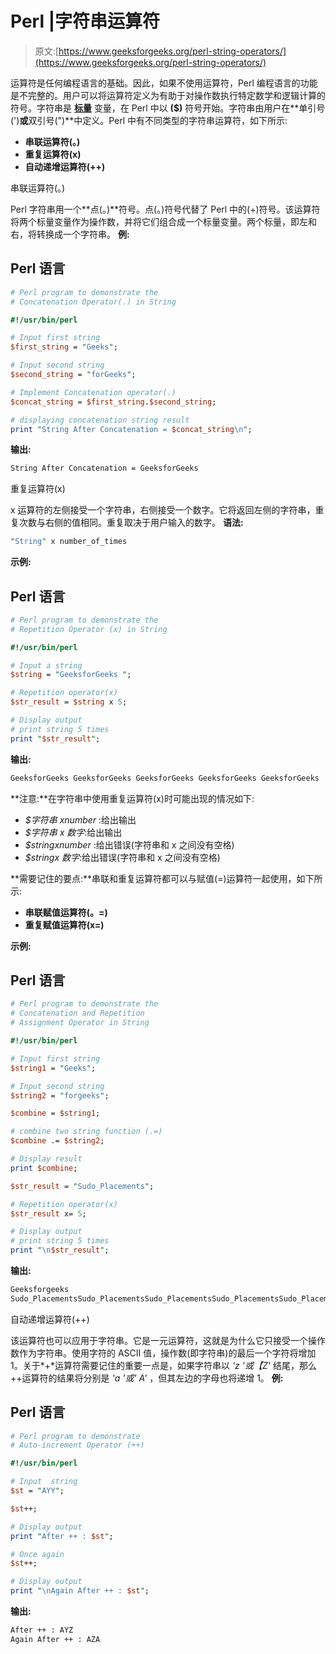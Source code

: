 # Perl |字符串运算符

> 原文:[https://www.geeksforgeeks.org/perl-string-operators/](https://www.geeksforgeeks.org/perl-string-operators/)

运算符是任何编程语言的基础。因此，如果不使用运算符，Perl 编程语言的功能是不完整的。用户可以将运算符定义为有助于对操作数执行特定数学和逻辑计算的符号。字符串是 [**标量**](https://www.geeksforgeeks.org/perl-scalars/) 变量，在 Perl 中以 **($)** 符号开始。字符串由用户在**单引号(')**或**双引号(")**中定义。Perl 中有不同类型的字符串运算符，如下所示:

*   **串联运算符(。)**
*   **重复运算符(x)**
*   **自动递增运算符(++)**

串联运算符(。)

Perl 字符串用一个**点(。)**符号。点(。)符号代替了 Perl 中的(+)符号。该运算符将两个标量变量作为操作数，并将它们组合成一个标量变量。两个标量，即左和右，将转换成一个字符串。
**例:**

## Perl 语言

```perl
# Perl program to demonstrate the
# Concatenation Operator(.) in String

#!/usr/bin/perl

# Input first string
$first_string = "Geeks";

# Input second string
$second_string = "forGeeks";

# Implement Concatenation operator(.)
$concat_string = $first_string.$second_string;

# displaying concatenation string result
print "String After Concatenation = $concat_string\n";
```

**输出:**

```perl
String After Concatenation = GeeksforGeeks
```

重复运算符(x)

x 运算符的左侧接受一个字符串，右侧接受一个数字。它将返回左侧的字符串，重复次数与右侧的值相同。重复取决于用户输入的数字。
**语法:**

```perl
"String" x number_of_times 
```

**示例:**

## Perl 语言

```perl
# Perl program to demonstrate the
# Repetition Operator (x) in String

#!/usr/bin/perl

# Input a string
$string = "GeeksforGeeks ";

# Repetition operator(x)
$str_result = $string x 5;

# Display output
# print string 5 times
print "$str_result";
```

**输出:**

```perl
GeeksforGeeks GeeksforGeeks GeeksforGeeks GeeksforGeeks GeeksforGeeks 
```

**注意:**在字符串中使用重复运算符(x)时可能出现的情况如下:

*   *$字符串 xnumber* :给出输出
*   *$字符串 x 数字*:给出输出
*   *$stringxnumber* :给出错误(字符串和 x 之间没有空格)
*   *$stringx 数字*:给出错误(字符串和 x 之间没有空格)

**需要记住的要点:**串联和重复运算符都可以与赋值(=)运算符一起使用，如下所示:

*   **串联赋值运算符(。=)**
*   **重复赋值运算符(x=)**

**示例:**

## Perl 语言

```perl
# Perl program to demonstrate the
# Concatenation and Repetition
# Assignment Operator in String

#!/usr/bin/perl

# Input first string
$string1 = "Geeks";

# Input second string
$string2 = "forgeeks"; 

$combine = $string1;  

# combine two string function (.=)
$combine .= $string2; 

# Display result
print $combine;

$str_result = "Sudo_Placements";

# Repetition operator(x)
$str_result x= 5;

# Display output
# print string 5 times
print "\n$str_result";
```

**输出:**

```perl
Geeksforgeeks
Sudo_PlacementsSudo_PlacementsSudo_PlacementsSudo_PlacementsSudo_Placements
```

自动递增运算符(++)

该运算符也可以应用于字符串。它是一元运算符，这就是为什么它只接受一个操作数作为字符串。使用字符的 ASCII 值，操作数(即字符串)的最后一个字符将增加 1。关于*+*运算符需要记住的重要一点是，如果字符串以 *'z '或【Z'* 结尾，那么++运算符的结果将分别是 *'a '或' A'* ，但其左边的字母也将递增 1。
**例:**

## Perl 语言

```perl
# Perl program to demonstrate
# Auto-increment Operator (++)

#!/usr/bin/perl

# Input  string
$st = "AYY";

$st++;

# Display output
print "After ++ : $st";

# Once again 
$st++;

# Display output
print "\nAgain After ++ : $st";
```

**输出:**

```perl
After ++ : AYZ
Again After ++ : AZA
```